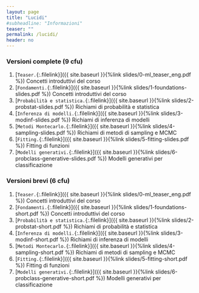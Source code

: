```yaml
---
layout: page
title: "Lucidi"
#subheadline: "Informazioni"
teaser: ""
permalink: /lucidi/
header: no
---
```



### Versioni complete (9 cfu)
1. [`Teaser.`{:.filelink}]({{ site.baseurl }}{%link slides/0-ml_teaser_eng.pdf %}) Concetti introduttivi del corso
1. [`Fondamenti.`{:.filelink}]({{ site.baseurl }}{%link slides/1-foundations-slides.pdf %}) Concetti introduttivi del corso
1. [`Probabilità e statistica.`{:.filelink}]({{ site.baseurl }}{%link slides/2-probstat-slides.pdf %}) Richiami di probabilità e statistica
1. [`Inferenza di modelli.`{:.filelink}]({{ site.baseurl }}{%link slides/3-modinf-slides.pdf %}) Richiami di inferenza di modelli
1. [`Metodi Montecarlo.`{:.filelink}]({{ site.baseurl }}{%link slides/4-sampling-slides.pdf %}) Richiami di metodi di sampling e MCMC
1. [`Fitting.`{:.filelink}]({{ site.baseurl }}{%link slides/5-fitting-slides.pdf %}) Fitting di funzioni
1. [`Modelli generativi.`{:.filelink}]({{ site.baseurl }}{%link slides/6-probclass-generative-slides.pdf %}) Modelli generativi per classificazione
<!--1. [`Regressione lineare.`{:.filelink}]({{ site.baseurl }}{%link slides/7-linregr-slides.pdf %}) Regressione lineare
1. [`Regressione non parametrica.`{:.filelink}]({{ site.baseurl }}{%link slides/8-nonparam-regr-slides.pdf %}) Regressione non parametrica-->



### Versioni brevi (6 cfu)
1. [`Teaser.`{:.filelink}]({{ site.baseurl }}{%link slides/0-ml_teaser_eng.pdf %}) Concetti introduttivi del corso
1. [`Fondamenti.`{:.filelink}]({{ site.baseurl }}{%link slides/1-foundations-short.pdf %}) Concetti introduttivi del corso
1. [`Probabilità e statistica.`{:.filelink}]({{ site.baseurl }}{%link slides/2-probstat-short.pdf %}) Richiami di probabilità e statistica
1. [`Inferenza di modelli.`{:.filelink}]({{ site.baseurl }}{%link slides/3-modinf-short.pdf %}) Richiami di inferenza di modelli
1. [`Metodi Montecarlo.`{:.filelink}]({{ site.baseurl }}{%link slides/4-sampling-short.pdf %}) Richiami di metodi di sampling e MCMC
1. [`Fitting.`{:.filelink}]({{ site.baseurl }}{%link slides/5-fitting-short.pdf %}) Fitting di funzioni
1. [`Modelli generativi.`{:.filelink}]({{ site.baseurl }}{%link slides/6-probclass-generative-short.pdf %}) Modelli generativi per classificazione
<!--1. [`Regressione lineare.`{:.filelink}]({{ site.baseurl }}{%link slides/7-linregr-short.pdf %}) Regressione lineare
1. [`Regressione non parametrica.`{:.filelink}]({{ site.baseurl }}{%link slides/8-nonparam-regr-short.pdf %}) Regressione non parametrica-->